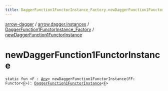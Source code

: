 ```yaml
---
title: DaggerFunction1FunctorInstance_Factory.newDaggerFunction1FunctorInstance - arrow-dagger
---
```


[arrow-dagger](../../index.html) / [arrow.dagger.instances](../index.html) / [DaggerFunction1FunctorInstance_Factory](index.html) / [newDaggerFunction1FunctorInstance](./new-dagger-function1-functor-instance.html)

# newDaggerFunction1FunctorInstance

`static fun <F : `[`Any`](https://kotlinlang.org/api/latest/jvm/stdlib/kotlin/-any/index.html)`> newDaggerFunction1FunctorInstance(FF: Functor<`[`F`](new-dagger-function1-functor-instance.html#F)`>): `[`DaggerFunction1FunctorInstance`](../-dagger-function1-functor-instance/index.html)`<`[`F`](new-dagger-function1-functor-instance.html#F)`>`